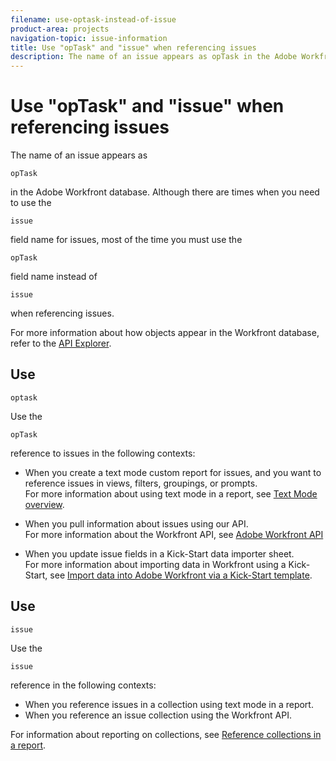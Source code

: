 ```yaml
---
filename: use-optask-instead-of-issue
product-area: projects
navigation-topic: issue-information
title: Use "opTask" and "issue" when referencing issues
description: The name of an issue appears as opTask in the Adobe Workfront database. Although there are times when you need to use the issue field name for issues, most of the time you must use the opTask field name instead of issue when referencing issues.
---
```


# Use "opTask" and "issue" when referencing issues

The name of an issue appears as 

```
opTask
```

in the Adobe Workfront database. Although there are times when you need to use the 

```
issue
```

field name for issues, most of the time you must use the 

```
opTask
```

field name instead of 

```
issue
```

when referencing issues.

For more information about how objects appear in the Workfront database, refer to the [API Explorer](https://one.workfront.com/s/api-explorer).

## Use 

```
optask
```

Use the 

```
opTask
```

reference to issues in the following contexts:&nbsp;

* When you create a text mode custom report for issues, and you want to reference issues in views, filters, groupings, or prompts.  
  For more information about using text mode in a report, see [Text Mode overview](../../../reports-and-dashboards/reports/text-mode/understand-text-mode.md).

* When you pull information about issues using our API.  
  For more information about the Workfront API, see [Adobe Workfront API](../../../wf-api/workfront-api.md)

* When you update issue fields in a Kick-Start data importer sheet.  
  For more information about importing data in Workfront using a Kick-Start, see [Import data into Adobe Workfront via a Kick-Start template](../../../administration-and-setup/manage-workfront/using-kick-starts/import-data-via-kickstarts.md).

## Use 

```
issue
```

Use the 

```
issue
```

reference in the following contexts:

* When you reference issues in a collection using text mode in a report. 
* When you reference an issue collection using the Workfront API.

For information about reporting on collections, see [Reference collections in a report](../../../reports-and-dashboards/reports/text-mode/reference-collections-report.md).

<!--
Tip: For information about how issues appear in a collection, see the API Explorer and select the API Unsupported option from the upper-right corner of the page.
-->

